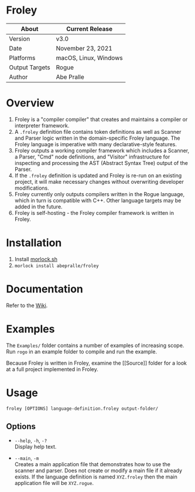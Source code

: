 # Froley

About          | Current Release
---------------|-----------------------
Version        | v3.0
Date           | November 23, 2021
Platforms      | macOS, Linux, Windows
Output Targets | Rogue
Author         | Abe Pralle

# Overview
1. Froley is a "compiler compiler" that creates and maintains a compiler or interpreter framework.
2. A `.froley` definition file contains token definitions as well as Scanner and Parser logic written in the domain-specific Froley language. The Froley language is imperative with many declarative-style features.
3. Froley outputs a working compiler framework which includes a Scanner, a Parser, "Cmd" node definitions, and "Visitor" infrastructure for inspecting and processing the AST (Abstract Syntax Tree) output of the Parser.
4. If the `.froley` definition is updated and Froley is re-run on an existing project, it will make necessary changes without overwriting developer modifications.
5. Froley currently only outputs compilers written in the Rogue language, which in turn is compatible with C++. Other language targets may be added in the future.
6. Froley is self-hosting - the Froley compiler framework is written in Froley.

# Installation
1. Install [morlock.sh](https://morlock.sh)
2. `morlock install abepralle/froley`

# Documentation
Refer to the [Wiki](wiki).

# Examples
The `Examples/` folder contains a number of examples of increasing scope. Run `rogo` in an example folder to compile and run the example.

Because Froley is written in Froley, examine the [[Source]] folder for a look at a full project implemented in Froley.

# Usage

    froley [OPTIONS] language-definition.froley output-folder/

## Options

- `--help`, `-h`, `-?`<br>
    Display help text.

- `--main`, `-m`<br>
    Creates a main application file that demonstrates how to use the scanner and parser.
    Does not create or modify a main file if it already exists. If the language definition is named
    `XYZ.froley` then the main application file will be `XYZ.rogue`.

